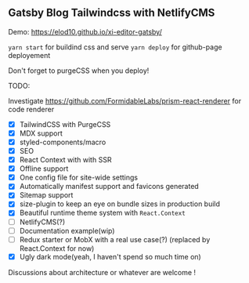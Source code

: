 ## Gatsby Blog Tailwindcss with NetlifyCMS

Demo: https://elod10.github.io/xi-editor-gatsby/

`yarn start` for buildind css and serve
`yarn deploy` for github-page deployement

Don't forget to purgeCSS when you deploy!

TODO:

Investigate https://github.com/FormidableLabs/prism-react-renderer for code renderer

- [x] TailwindCSS with PurgeCSS
- [x] MDX support
- [x] styled-components/macro
- [x] SEO
- [x] React Context with with SSR
- [x] Offline support
- [x] One config file for site-wide settings
- [x] Automatically manifest support and favicons generated
- [x] Sitemap support
- [x] size-plugin to keep an eye on bundle sizes in production build
- [x] Beautiful runtime theme system with `React.Context`
- [ ] NetlifyCMS(?)
- [ ] Documentation example(wip)
- [ ] Redux starter or MobX with a real use case(?) (replaced by React.Context for now)
- [x] Ugly dark mode(yeah, I haven't spend so much time on)

Discussions about architecture or whatever are welcome !
